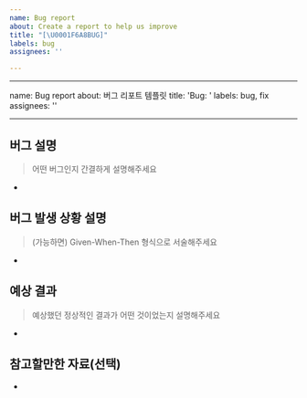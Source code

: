 ```yaml
---
name: Bug report
about: Create a report to help us improve
title: "[\U0001F6A8BUG]"
labels: bug
assignees: ''

---
```


---
name: Bug report
about: 버그 리포트 템플릿
title: 'Bug: '
labels: bug, fix
assignees: ''

---

## 버그 설명
> 어떤 버그인지 간결하게 설명해주세요 <br/>
* 

## 버그 발생 상황 설명
> (가능하면) Given-When-Then 형식으로 서술해주세요 <br/>
* 

## 예상 결과
> 예상했던 정상적인 결과가 어떤 것이었는지 설명해주세요 <br/>
* 

## 참고할만한 자료(선택) <br/>
*
